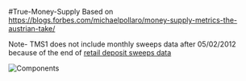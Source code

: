 #True-Money-Supply
Based on https://blogs.forbes.com/michaelpollaro/money-supply-metrics-the-austrian-take/

Note- TMS1 does not include monthly sweeps data after 05/02/2012 because of the end of [retail deposit sweeps data](https://research.stlouisfed.org/aggreg/swdata.html)

![Components](https://static.seekingalpha.com/uploads/2010/3/19/saupload_money_supply_comparisons_2.png)
